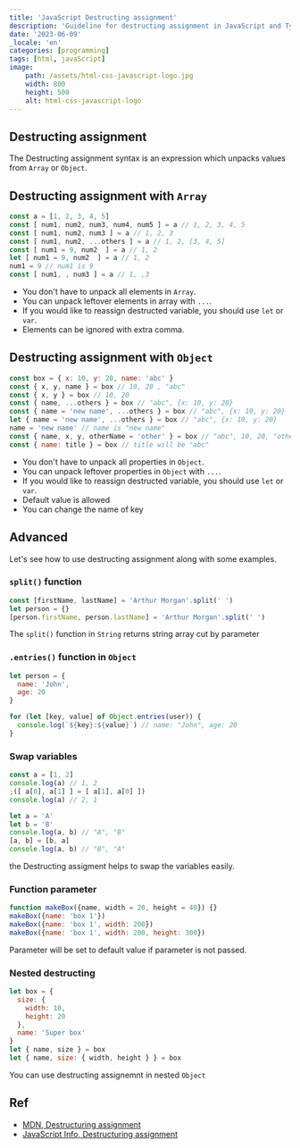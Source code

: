 ```yaml
---
title: 'JavaScript Destructing assignment'
description: 'Guideline for destructing assignment in JavaScript and Typescript'
date: '2023-06-09'
_locale: 'en'
categories: [programming]
tags: [html, javaScript]
image:
    path: /assets/html-css-javascript-logo.jpg
    width: 800
    height: 500
    alt: html-css-javascript-logo
---
```

## Destructing assignment
The Destructing assignment syntax is an expression which unpacks values from `Array` or `Object`.

## Destructing assignment with `Array`
```js
const a = [1, 2, 3, 4, 5]
const [ num1, num2, num3, num4, num5 ] = a // 1, 2, 3, 4, 5
const [ num1, num2, num3 ] = a // 1, 2, 3
const [ num1, num2, ...others ] = a // 1, 2, [3, 4, 5]
const [ num1 = 9, num2  ] = a // 1, 2
let [ num1 = 9, num2  ] = a // 1, 2
num1 = 9 // num1 is 9
const [ num1, , num3 ] = a // 1, ,3
```
- You don't have to unpack all elements in `Array`.
- You can unpack leftover elements in array with `...`.
- If you would like to reassign destructed variable, you should use `let` or `var`.
- Elements can be ignored with extra comma.

## Destructing assignment with `Object`
```js
const box = { x: 10, y: 20, name: 'abc' }
const { x, y, name } = box // 10, 20 , "abc"
const { x, y } = box // 10, 20
const { name, ...others } = box // "abc", {x: 10, y: 20} 
const { name = 'new name', ...others } = box // "abc", {x: 10, y: 20} 
let { name = 'new name', ...others } = box // "abc", {x: 10, y: 20}
name = 'new name' // name is "new name"
const { name, x, y, otherName = 'other' } = box // "abc", 10, 20, "other"
const { name: title } = box // title will be "abc"
```
- You don't have to unpack all properties in `Object`.
- You can unpack leftover properties in `Object` with `...`.
- If you would like to reassign destructed variable, you should use `let` or `var`.
- Default value is allowed
- You can change the name of key

## Advanced
Let's see how to use destructing assignment along with some examples.
### `split()` function
```js
const [firstName, lastName] = 'Arthur Morgan'.split(' ')
let person = {}
[person.firstName, person.lastName] = 'Arthur Morgan'.split(' ')
```
The `split()` function in `String` returns string array cut by parameter
### `.entries()` function in `Object`
```js
let person = {
  name: 'John',
  age: 20
}

for (let [key, value] of Object.entries(user)) {
  console.log(`${key}:${value}`) // name: "John", age: 20
}
```

### Swap variables
```js
const a = [1, 2]
console.log(a) // 1, 2
;([ a[0], a[1] ] = [ a[1], a[0] ]) 
console.log(a) // 2, 1
```
```js
let a = 'A'
let b = 'B'
console.log(a, b) // "A", "B"
[a, b] = [b, a]
console.log(a, b) // "B", "A"
```
the Destructing assigment helps to swap the variables easily.

### Function parameter
```js
function makeBox({name, width = 20, height = 40}) {}
makeBox({name: 'box 1'})
makeBox({name: 'box 1', width: 200})
makeBox({name: 'box 1', width: 200, height: 300})
```
Parameter will be set to default value if parameter is not passed.

### Nested destructing
```js
let box = {
  size: {
    width: 10,
    height: 20
  },
  name: 'Super box'
}
let { name, size } = box
let { name, size: { width, height } } = box
```
You can use destructing assignemnt in nested `Object`

## Ref
- [MDN, Destructuring assignment](https://developer.mozilla.org/en-US/docs/Web/JavaScript/Reference/Operators/Destructuring_assignment)
- [JavaScript Info, Destructuring assignment](https://javascript.info/destructuring-assignment)
